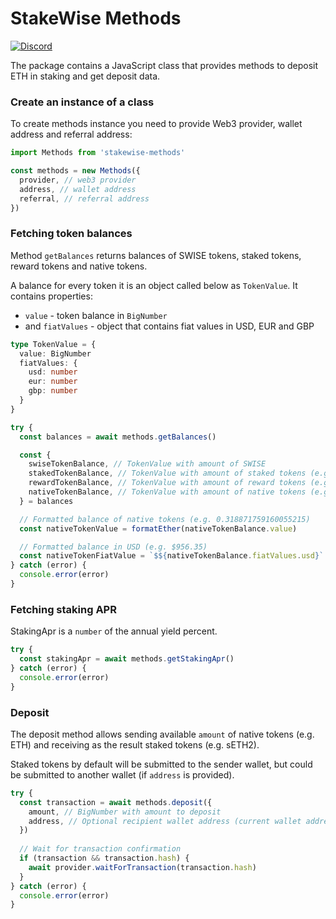 # StakeWise Methods

[![Discord](https://user-images.githubusercontent.com/7288322/34471967-1df7808a-efbb-11e7-9088-ed0b04151291.png)](https://discord.gg/2BSdr2g)

The package contains a JavaScript class that provides
methods to deposit ETH in staking and get deposit data.

### Create an instance of a class
To create methods instance you need to provide Web3 provider,
wallet address and referral address:

```js
import Methods from 'stakewise-methods'

const methods = new Methods({
  provider, // web3 provider
  address, // wallet address
  referral, // referral address
})
```

### Fetching token balances
Method `getBalances` returns balances of SWISE tokens, staked
tokens, reward tokens and native tokens.

A balance for every token it is an object called below as
`TokenValue`. It contains properties: 
- `value` - token balance in `BigNumber`
- and `fiatValues` - object that contains fiat values in USD,
EUR and GBP

```typescript
type TokenValue = {
  value: BigNumber
  fiatValues: {
    usd: number
    eur: number
    gbp: number
  }
}
```
```js
try {
  const balances = await methods.getBalances()

  const {
    swiseTokenBalance, // TokenValue with amount of SWISE 
    stakedTokenBalance, // TokenValue with amount of staked tokens (e.g. sETH2)
    rewardTokenBalance, // TokenValue with amount of reward tokens (e.g. rETH2)
    nativeTokenBalance, // TokenValue with amount of native tokens (e.g. ETH)
  } = balances

  // Formatted balance of native tokens (e.g. 0.318871759160055215)
  const nativeTokenValue = formatEther(nativeTokenBalance.value)

  // Formatted balance in USD (e.g. $956.35)
  const nativeTokenFiatValue = `$${nativeTokenBalance.fiatValues.usd}`
} catch (error) {
  console.error(error)
}
```

### Fetching staking APR
StakingApr is a `number` of the annual yield percent.
```js
try {
  const stakingApr = await methods.getStakingApr()
} catch (error) {
  console.error(error)
}
```

### Deposit
The deposit method allows sending available `amount` of
native tokens (e.g. ETH) and receiving as the result
staked tokens (e.g. sETH2).

Staked tokens by default will be submitted to the
sender wallet, but could be submitted to another
wallet (if `address` is provided).

```js
try {
  const transaction = await methods.deposit({
    amount, // BigNumber with amount to deposit
    address, // Optional recipient wallet address (current wallet address by default)
  })
  
  // Wait for transaction confirmation
  if (transaction && transaction.hash) {
    await provider.waitForTransaction(transaction.hash)
  }
} catch (error) {
  console.error(error)
}
```
